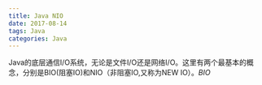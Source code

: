 ```yaml
---
title: Java NIO
date: 2017-08-14
tags: Java
categories: Java
---
```


Java的底层通信I/O系统，无论是文件I/O还是网络I/O。这里有两个最基本的概念，分别是BIO(阻塞IO)和NIO（非阻塞IO,又称为NEW IO）。*BIO*
